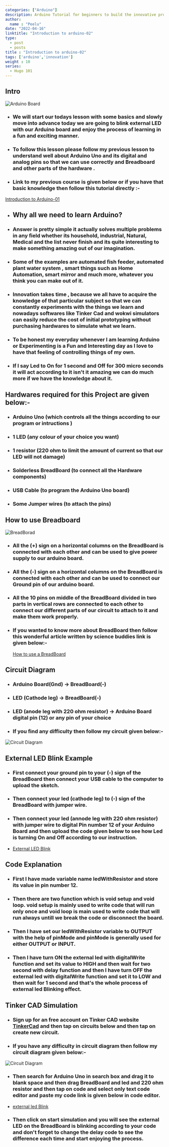 ```yaml
---
categories: ["Arduino"]
description: Arduino Tutorial for beginners to build the innovative products and use it in our daily life
author:
  name : "Peelu"
date: "2022-04-16"
linktitle: "Introduction to arduino-02"
type: 
  - post
  - posts
title : "Introduction to arduino-02"
tags: ['arduino','innovation']
weight : 10
series:  
  - Hugo 101
---
```


## Intro

![Arduino Board](https://cdn.pixabay.com/photo/2020/01/09/15/08/arduino-4753005_960_720.jpg)

- ###  We will start our todays lesson with some basics and slowly move into advance today we are going to blink external LED with our Arduino board and enjoy the process of learning in a fun and exciting manner.

- ### To follow this lesson please follow  my previous lesson to understand well about Arduino Uno and its digital and analog pins so that we can use correctly and Breadboard and other parts of the hardware .

- ### Link to my previous course is given below or if you have that basic knowledge then follow this tutorial directly :-

[Introduction to Arduino-01](https://palashraghuwanshi.com/2022/introduction-to-arduino-01/)

- ## Why all we need to learn Arduino?

- ### Answer is pretty simple it actually solves multiple problems in any field whether its household, industrial, Natural, Medical and the list never finish and its quite interesting to make something amazing out of our imagination.

- ### Some of the examples are automated fish feeder, automated plant water system , smart things such as Home Automation, smart mirror and much more, whatever you think you can make out of it.

- ### Innovation takes time , because we all have to acquire the knowledge of that particular subject so that we can constantly experiments with the things we learn and nowadays softwares like Tinker Cad and wokwi simulators can easily reduce the cost of initial prototyping without purchasing hardwares to simulate what we learn.

- ### To be honest my everyday whenever I am learning Arduino or Experimenting is a Fun and Interesting day as I love to have that feeling of controlling things of my own.

- ### If I say Led to On for 1 second and Off for 300 micro seconds it will act according to it isn't it amazing we can do much more if we have the knowledge about it.

## Hardwares required  for this Project are given below:-

- ### Arduino Uno (which controls all the things according to our program or intructions )

- ### 1 LED (any colour of your choice you want)

- ### 1 resistor (220 ohm to limit the amount of current so that our LED will not damage)

- ### Solderless BreadBoard (to connect all the Hardware components)

- ### USB Cable (to program the Arduino Uno board)

- ### Some Jumper wires (to attach the pins)

## How to use Breadboard

![BreadBorad](https://cdn.pixabay.com/photo/2020/05/23/17/27/breadboard-5210635_960_720.jpg)

- ### All the (+) sign on a horizontal columns on the BreadBoard is connected with each other and can be used to give power supply to our arduino board.

- ### All the (-) sign on a horizontal columns on the BreadBoard is connected with each other and can be used to connect our Ground pin of our arduino board.

- ### All the 10 pins on middle of the BreadBoard divided in two parts in vertical rows are connected to each other to connect our different parts of our circuit to attach to it and make them work properly.

- ### If you wanted to know more about BreadBoard then follow this wonderful article written by science buddies link is given below:-

    [How to use a BreadBoard](https://www.sciencebuddies.org/science-fair-projects/references/how-to-use-a-breadboard)

## Circuit Diagram 

- ### Arduino Board(Gnd) -> BreadBoard(-)

- ### LED (Cathode leg) -> BreadBoard(-)

- ### LED (anode leg with 220 ohm resistor) -> Arduino Board digital pin (12) or any pin of your choice

- ### If you find any difficulty then follow my circuit given below:-

![Circuit Diagram](/1_LED_with_1_Resistor.png)

## External LED Blink Example

- ### First connect your ground pin to your (-) sign of the BreadBoard then connect your USB cable to the computer to upload the sketch.

- ### Then connect your led (cathode leg) to (-) sign of the BreadBoard with jumper wire.

- ### Then connect your led (annode leg with 220 ohm resistor) with jumper wire to digital Pin number 12 of your Arduino Board and then upload the code given below to see how Led is turning On and Off according to our instruction.

- [External LED Blink](https://github.com/Peelu-Dev/Begiiners-guide-to-arduino/blob/main/1_LED_with_1_Resistor/1_LED_with_1_Resistor.ino)

## Code Explanation

- ### First I have made variable name ledWithResistor and store its value in pin number 12.

- ### Then there are two function which is void setup and void loop. void setup is mainly used to write code that will run only once and void loop is main used to write code that will run always untill we break the code or disconnect the board.

- ### Then I have set our ledWithResistor variable to OUTPUT with the help of pinMode and pinMode is generally used for either OUTPUT or INPUT.

- ### Then I have turn ON the external led with digitalWrite function and set its value to HIGH and then wait for two second with delay function and then I have turn OFF the external led with digitalWrite function and set it to LOW and then wait for 1 second and that's the whole process of external led Blinking effect.

## Tinker CAD Simulation

- ### Sign up for an free account on Tinker CAD website [TinkerCad](https://www.tinkercad.com/join) and then tap on circuits below and then tap on create new circuit.

- ### If you have any difficulty in circuit diagram then follow my circuit diagram given below:-

![Circuit Diagram](/1_LED_with_1_Resistor.png)

- ### Then search for Arduino Uno in search box and drag it to blank space and then drag BreadBoard and led and 220 ohm resistor and then tap on code and select only text code editor and paste my code link is given below in code editor.

- [external led Blink](https://github.com/Peelu-Dev/Begiiners-guide-to-arduino/blob/main/1_LED_with_1_Resistor/1_LED_with_1_Resistor.ino)

- ### Then click on start simulation and you will see the external LED on the BreadBoard is blinking according to your code and don't forget to change the delay code to see the difference each time and start enjoying the process.




